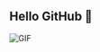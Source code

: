 ## Hello GitHub 👋

<img align="left" alt="GIF" src="https://raw.githubusercontent.com/JoeyBling/JoeyBling/master/pic/pusheencode.gif" />
